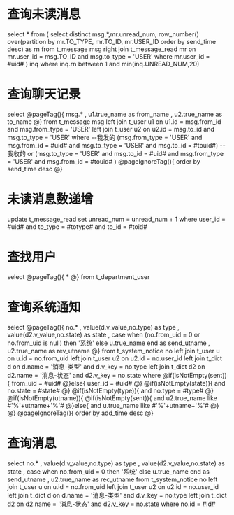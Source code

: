 查询未读消息
===
select * from (
select distinct msg.*,mr.unread_num, row_number() over(partition by mr.TO_TYPE, mr.TO_ID, mr.USER_ID order by send_time desc) as rn from t_message msg
right join t_message_read mr on mr.user_id = msg.TO_ID and msg.to_type = 'USER' where mr.user_id = #uid#
) inq
where inq.rn between 1 and min(inq.UNREAD_NUM,20)

查询聊天记录
===
select 
@pageTag(){
    msg.*
     , u1.true_name as from_name
     , u2.true_name as to_name
@}
from t_message msg 
left join t_user u1 on u1.id = msg.from_id and msg.from_type = 'USER'
left join t_user u2 on u2.id = msg.to_id and msg.to_type = 'USER'
where 
--我发的
(msg.from_type = 'USER' and msg.from_id = #uid# and msg.to_type = 'USER' and msg.to_id = #touid#) 
--我收的
or (msg.to_type = 'USER' and msg.to_id = #uid# and msg.from_type = 'USER' and msg.from_id = #touid# )
@pageIgnoreTag(){
    order by send_time desc
@}

未读消息数递增
===
update t_message_read set unread_num = unread_num + 1 where user_id = #uid# and to_type = #totype# and to_id = #toid#


查找用户
===
select 
@pageTag(){
*
@}
from t_department_user 

查询系统通知
===
select
@pageTag(){
no.*
, value(d.v_value,no.type) as type
, value(d2.v_value,no.state) as state
, case when (no.from_uid = 0 or no.from_uid is null) then '系统' else u.true_name end as send_utname
, u2.true_name as rev_utname
@}
from t_system_notice no
left join t_user u on u.id = no.from_uid
left join t_user u2 on u2.id = no.user_id
left join t_dict d on d.name = '消息-类型' and d.v_key = no.type
left join t_dict d2 on d2.name = '消息-状态' and d2.v_key = no.state
where 
@if(isNotEmpty(sent)){
    from_uid = #uid#
@}else{
    user_id = #uid#
@}
@if(isNotEmpty(state)){
    and no.state = #state#
@}
@if(isNotEmpty(type)){
    and no.type = #type#
@}
@if(isNotEmpty(utname)){
    @if(isNotEmpty(sent)){
        and u2.true_name like #'%'+utname+'%'#
    @}else{
        and u.true_name like #'%'+utname+'%'#
    @}
@}
@pageIgnoreTag(){
    order by add_time desc
@}

查询消息
===
select no.*
, value(d.v_value,no.type) as type
, value(d2.v_value,no.state) as state
, case when no.from_uid = 0 then '系统' else u.true_name end as send_utname
, u2.true_name as rec_utname
from t_system_notice no
left join t_user u on u.id = no.from_uid
left join t_user u2 on u2.id = no.user_id
left join t_dict d on d.name = '消息-类型' and d.v_key = no.type
left join t_dict d2 on d2.name = '消息-状态' and d2.v_key = no.state
where no.id = #id#
